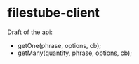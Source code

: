 filestube-client
================

Draft of the api:

 * getOne(phrase, options, cb);
 * getMany(quantity, phrase, options, cb);

